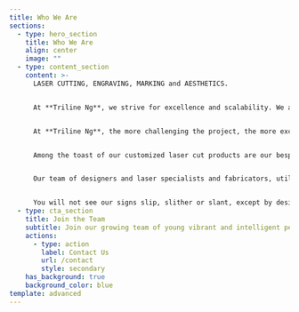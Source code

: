 ```yaml
---
title: Who We Are
sections:
  - type: hero_section
    title: Who We Are
    align: center
    image: ""
  - type: content_section
    content: >-
      LASER CUTTING, ENGRAVING, MARKING and AESTHETICS.


      At **Triline Ng**, we strive for excellence and scalability. We are not just your regular sign designers, fabricators or manufacturers, we are a company that stands up to any challenge. We encourage our customers to think as big as they can and we take up the challenge of bringing their thoughts and dreams to reality.


      At **Triline Ng**, the more challenging the project, the more exciting it becomes. Our international partnerships and collaborations mean we stay abreast of the technology that drives the industry.


      Among the toast of our customized laser cut products are our bespoke signature wedding cards, acrylic Emotions Cards,  Desk Organizers, ComfyPads - which in their own rights are unique ways for you to make that personalized and memorable statement.


      Our team of designers and laser specialists and fabricators, utilize the latest and best materials and methods to achieve incredible detail in finishing and products. *Just check out the details*! 


      You will not see our signs slip, slither or slant, except by design.
  - type: cta_section
    title: Join the Team
    subtitle: Join our growing team of young vibrant and intelligent people.
    actions:
      - type: action
        label: Contact Us
        url: /contact
        style: secondary
    has_background: true
    background_color: blue
template: advanced
---
```

